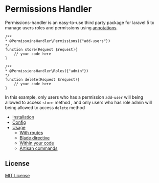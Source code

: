 # Permissions Handler
Permissions-handler is an easy-to-use third party package for laravel 5  to manage users roles and permissions using [annotations](https://github.com/doctrine/annotations).

```
/**
* @PermissoinsHandler\Permissions({"add-users"})
*/
function store(Request $request){
    // your code here
}

/**
* @PermissionsHandler\Roles({"admin"})
*/
function delete(Request $request){
    // your code here
}

```
In this example, only users who has a permission `add-user` will being allowed to access `store` method
, and only users who has role admin will being allowed to access `delete` method

* [Installation](https://github.com/mohamednagy/Permissions-Handler/wiki/installation)
* [Config](https://github.com/mohamednagy/Permissions-Handler/wiki/config)
* [Usage](https://github.com/mohamednagy/Permissions-Handler/wiki/usage)
    * [With routes](https://github.com/mohamednagy/Permissions-Handler/wiki/usage#with-routes)
    * [Blade directive](https://github.com/mohamednagy/Permissions-Handler/wiki/usage#blade-directives)
    * [Within your code](https://github.com/mohamednagy/Permissions-Handler/wiki/usage#within-your-code)
    * [Artisan commands](https://github.com/mohamednagy/Permissions-Handler/wiki/usage#artisan-commands)

## License

[MIT License](http://opensource.org/licenses/MIT)
